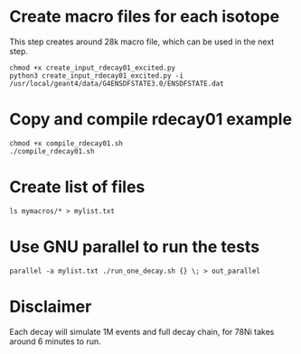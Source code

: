 # Create macro files for each isotope

This step creates around 28k macro file, which can be used in the next step.

```
chmod +x create_input_rdecay01_excited.py
python3 create_input_rdecay01_excited.py -i /usr/local/geant4/data/G4ENSDFSTATE3.0/ENSDFSTATE.dat
```

# Copy and compile rdecay01 example

```
chmod +x compile_rdecay01.sh
./compile_rdecay01.sh 
```

# Create list of files

```
ls mymacros/* > mylist.txt
```

# Use GNU parallel to run the tests

```
parallel -a mylist.txt ./run_one_decay.sh {} \; > out_parallel
```

# Disclaimer 

Each decay will simulate 1M events and full decay chain, for 78Ni takes around 6 minutes to run.
